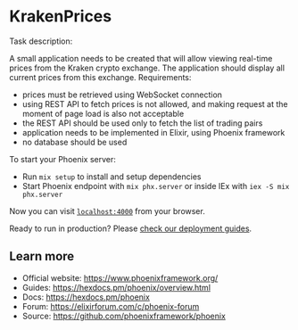 # KrakenPrices

Task description:

A small application needs to be created that will allow viewing real-time prices from the Kraken crypto exchange. The application should display all current prices from this exchange.
Requirements:
  * prices must be retrieved using WebSocket connection
  * using REST API to fetch prices is not allowed, and making request at the moment of page load is also not acceptable
  * the REST API should be used only to fetch the list of trading pairs
  * application needs to be implemented in Elixir, using Phoenix framework
  * no database should be used 

To start your Phoenix server:

  * Run `mix setup` to install and setup dependencies
  * Start Phoenix endpoint with `mix phx.server` or inside IEx with `iex -S mix phx.server`

Now you can visit [`localhost:4000`](http://localhost:4000) from your browser.

Ready to run in production? Please [check our deployment guides](https://hexdocs.pm/phoenix/deployment.html).

## Learn more

  * Official website: https://www.phoenixframework.org/
  * Guides: https://hexdocs.pm/phoenix/overview.html
  * Docs: https://hexdocs.pm/phoenix
  * Forum: https://elixirforum.com/c/phoenix-forum
  * Source: https://github.com/phoenixframework/phoenix
